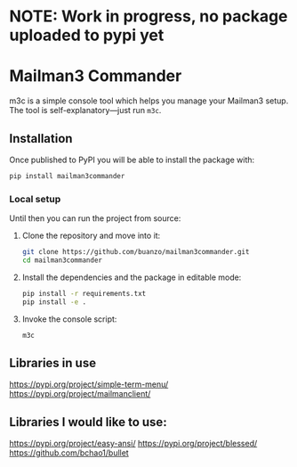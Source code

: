 # NOTE: Work in progress, no package uploaded to pypi yet

# Mailman3 Commander

m3c is a simple console tool which helps you manage your Mailman3 setup. The tool is self-explanatory—just run `m3c`.

## Installation

Once published to PyPI you will be able to install the package with:

```bash
pip install mailman3commander
```

### Local setup

Until then you can run the project from source:

1. Clone the repository and move into it:

   ```bash
   git clone https://github.com/buanzo/mailman3commander.git
   cd mailman3commander
   ```

2. Install the dependencies and the package in editable mode:

   ```bash
   pip install -r requirements.txt
   pip install -e .
   ```

3. Invoke the console script:

   ```bash
   m3c
   ```

## Libraries in use
https://pypi.org/project/simple-term-menu/
https://pypi.org/project/mailmanclient/

## Libraries I would like to use:
https://pypi.org/project/easy-ansi/
https://pypi.org/project/blessed/
https://github.com/bchao1/bullet
